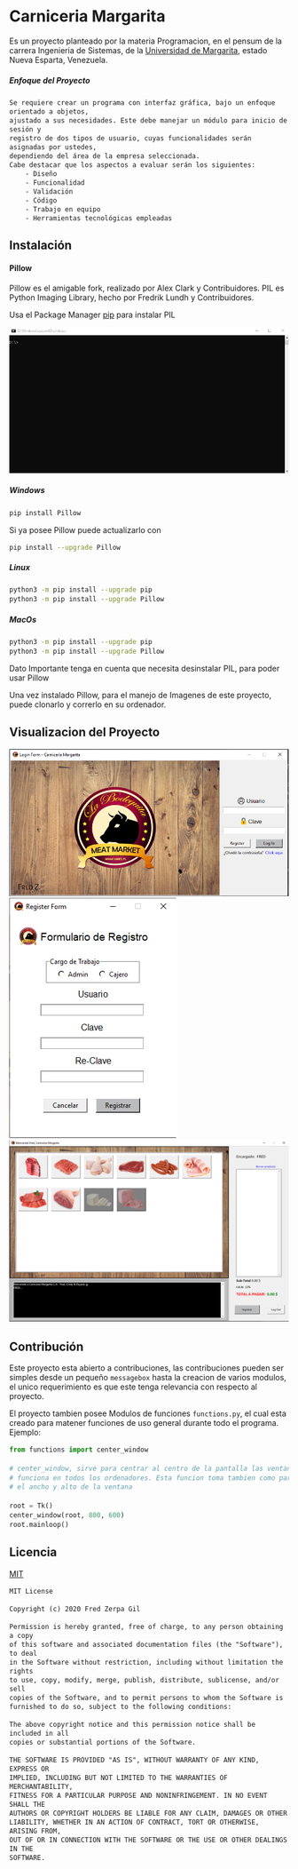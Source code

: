 # Carniceria Margarita

Es un proyecto planteado por la materia Programacion, en el pensum de la carrera
Ingenieria de Sistemas, de la [Universidad de Margarita](http://www.unimar.edu.ve/unimarportal/index.php),
estado Nueva Esparta, Venezuela.

##### Enfoque del Proyecto
```
Se requiere crear un programa con interfaz gráfica, bajo un enfoque orientado a objetos,
ajustado a sus necesidades. Este debe manejar un módulo para inicio de sesión y 
registro de dos tipos de usuario, cuyas funcionalidades serán asignadas por ustedes, 
dependiendo del área de la empresa seleccionada.
Cabe destacar que los aspectos a evaluar serán los siguientes:
    - Diseño
    - Funcionalidad
    - Validación
    - Código
    - Trabajo en equipo
    - Herramientas tecnológicas empleadas
```

## Instalación

#### Pillow

Pillow es el amigable fork, realizado por Alex Clark y Contribuidores. 
PIL es Python Imaging Library, hecho por Fredrik Lundh y Contribuidores.

Usa el Package Manager [pip](https://pip.pypa.io/en/stable/) para instalar PIL

![](./images/Pillow.gif)

##### Windows

```bash
pip install Pillow
```

Si ya posee Pillow puede actualizarlo con

```bash
pip install --upgrade Pillow
```

##### Linux

```bash
python3 -m pip install --upgrade pip
python3 -m pip install --upgrade Pillow
```

##### MacOs

```bash
python3 -m pip install --upgrade pip
python3 -m pip install --upgrade Pillow
```

Dato Importante tenga en cuenta que necesita desinstalar PIL, para poder usar Pillow

Una vez instalado Pillow, para el manejo de Imagenes de este proyecto, puede clonarlo 
y correrlo en su ordenador.

## Visualizacion del Proyecto

![](./images/thumbnail-1.png)
![](./images/thumbnail-2.png)
![](./images/thumbnail-3.png)


## Contribución

Este proyecto esta abierto a contribuciones, las contribuciones pueden ser simples desde
un pequeño ``messagebox`` hasta la creacion de varios modulos, el unico requerimiento
es que este tenga relevancia con respecto al proyecto.

El proyecto tambien posee Modulos de funciones `functions.py`, el cual esta creado para
matener funciones de uso general durante todo el programa. Ejemplo:

```python
from functions import center_window

# center_window, sirve para centrar al centro de la pantalla las ventanas emergentes,
# funciona en todos los ordenadores. Esta funcion toma tambien como paramentros 
# el ancho y alto de la ventana

root = Tk()
center_window(root, 800, 600)
root.mainloop()
```

## Licencia

[MIT](https://choosealicense.com/licenses/mit/)

```buildoutcfg
MIT License

Copyright (c) 2020 Fred Zerpa Gil

Permission is hereby granted, free of charge, to any person obtaining a copy
of this software and associated documentation files (the "Software"), to deal
in the Software without restriction, including without limitation the rights
to use, copy, modify, merge, publish, distribute, sublicense, and/or sell
copies of the Software, and to permit persons to whom the Software is
furnished to do so, subject to the following conditions:

The above copyright notice and this permission notice shall be included in all
copies or substantial portions of the Software.

THE SOFTWARE IS PROVIDED "AS IS", WITHOUT WARRANTY OF ANY KIND, EXPRESS OR
IMPLIED, INCLUDING BUT NOT LIMITED TO THE WARRANTIES OF MERCHANTABILITY,
FITNESS FOR A PARTICULAR PURPOSE AND NONINFRINGEMENT. IN NO EVENT SHALL THE
AUTHORS OR COPYRIGHT HOLDERS BE LIABLE FOR ANY CLAIM, DAMAGES OR OTHER
LIABILITY, WHETHER IN AN ACTION OF CONTRACT, TORT OR OTHERWISE, ARISING FROM,
OUT OF OR IN CONNECTION WITH THE SOFTWARE OR THE USE OR OTHER DEALINGS IN THE
SOFTWARE.
```